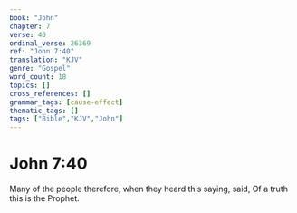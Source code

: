 ```yaml
---
book: "John"
chapter: 7
verse: 40
ordinal_verse: 26369
ref: "John 7:40"
translation: "KJV"
genre: "Gospel"
word_count: 18
topics: []
cross_references: []
grammar_tags: [cause-effect]
thematic_tags: []
tags: ["Bible","KJV","John"]
---
```


# John 7:40

Many of the people therefore, when they heard this saying, said, Of a truth this is the Prophet.
